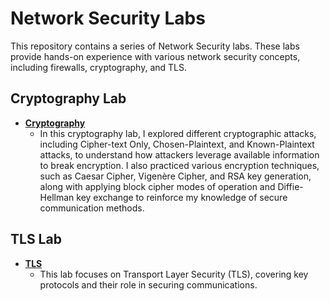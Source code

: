 # Network Security Labs

This repository contains a series of Network Security labs. These labs provide hands-on experience with various network security concepts, including firewalls, cryptography, and TLS.

## Cryptography Lab

- **[Cryptography](Cryptography.md)**
  - In this cryptography lab, I explored different cryptographic attacks, including Cipher-text Only, Chosen-Plaintext, and Known-Plaintext attacks, to understand how attackers leverage available information to break encryption. I also practiced various encryption techniques, such as Caesar Cipher, Vigenère Cipher, and RSA key generation, along with applying block cipher modes of operation and Diffie-Hellman key exchange to reinforce my knowledge of secure communication methods.

## TLS Lab

- **[TLS](TLS.md)**
  - This lab focuses on Transport Layer Security (TLS), covering key protocols and their role in securing communications.

